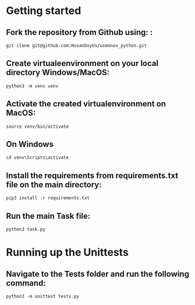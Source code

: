 # Getting started 

## Fork the repository from Github using: :

```
git clone git@github.com:HusanboyUs/usmonov_python.git
```

## Create virtualeenvironment on your local directory Windows/MacOS:

```
python3 -m venv venv
```

## Activate the created virtualenvironment on MacOS:

```
source venv/bin/activate
```

## On Windows

```
cd venv\Scripts\activate
```
## Install the requirements from requirements.txt file on the main directory:

```
pip3 install -r requirements.txt
```
## Run the main Task file:

```
python3 task.py
```

# Running up the Unittests

## Navigate to the Tests folder and run the following command:

```
python3 -m unittest tests.py
```
